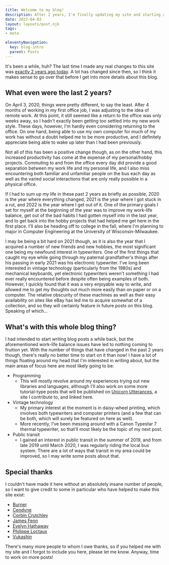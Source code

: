 ```yaml
---
title: Welcome to my blog!
description: After 2 years, I'm finally updating my site and starting a blog! Let's go over what I'll be writing about.
date: 2022-04-03
layout: layouts/post.njk
tags:
- meta

eleventyNavigation:
  key: blog-intro
  parent: Posts
---
```


It's been a while, huh? The last time I made any real changes to this site was 
[exactly 2 years ago today](https://github.com/adueppen/personal-website/commit/543c4d6). A lot has changed since then,
so I think it makes sense to go over that before I get into more details about this blog. 

## What even were the last 2 years?
On April 3, 2020, things were pretty different, to say the least. After 4 months of working in my first office job, I
was adjusting to the idea of remote work. At this point, it still seemed like a return to the office was only weeks
away, so I hadn't exactly been getting too settled into my new work style. These days, however, I'm hardly even
considering returning to the office. On one hand, being able to use my own computer for much of my work has without a
doubt helped me to be more productive, and I definitely appreciate being able to wake up later than I had been
previously. 

Not all of this has been a positive change though, as on the other hand, this increased productivity has come at the
expense of my personal/hobby projects. Commuting to and from the office every day did provide a good separation between
my work life and my personal life, and I also miss encountering both familiar and unfamiliar people on the bus each day
as well as the varied social interactions that are only really possible in a physical office.

If I had to sum up my life in these past 2 years as briefly as possible, 2020 is the year where everything changed, 2021
is the year where I got stuck in a rut, and 2022 is the year where I get out of it. One of the primary goals I set for
myself at the beginning of the year was to improve my work-life balance, get out of the bad habits I had gotten myself
into in the last year, and to get back into the hobby projects that had helped me get here in the first place. I'll also
be heading off to college in the fall, where I'm planning to major in Computer Engineering at the University of
Wisconsin-Milwaukee.

I may be being a bit hard on 2021 though, as it is also the year that I acquired a number of new friends and new
hobbies, the most significant one being my newfound interest in typewriters. One of the first things that caught my eye
while going through my paternal grandfather's things after his passing in early 2021 was his electronic typewriter. I've
long been interested in vintage technology (particularly from the 1980s) and mechanical keyboards, yet electronic
typewriters weren't something I had ever really encountered before despite often being examples of both. However, I
quickly found that it was a very enjoyable way to write, and allowed me to get my thoughts out much more easily than on
paper or on a computer. The relative obscurity of these machines as well as their easy availability on sites like eBay
has led me to acquire somewhat of a collection, and so they will certainly feature in future posts on this blog.
Speaking of which...

## What's with this whole blog thing?
I had intended to start writing blog posts a while back, but the aforementioned work-life balance issues have led to
nothing coming to fruition yet. With the number of things that have changed in the past 2 years though, there's really
no better time to start on it than now! I have a lot of things floating around my head that I'm interested in writing
about, but the main areas of focus here are most likely going to be:

- Programming
  - This will mostly revolve around my experiences trying out new libraries and languages, although I'll also work on
    some more tutorial-type posts that will be published on [Unicorn Utterances](https://unicorn-utterances.com), a site
    I contribute to, and linked here.
- Vintage technology
  - My primary interest at the moment is in daisy-wheel printing, which involves both typewriters and computer printers
    (and a few that can be both, which will surely be featured on here as well).
  - More recently, I've been messing around with a Canon Typestar 7 thermal typewriter, so that'll most likely be the
    topic of my next post.
- Public transit
  - I gained an interest in public transit in the summer of 2019, and from late 2019 until March 2020, I was regularly
    riding the local bus system. There are a lot of ways that transit in my area could be improved, so I may write some
    posts about that.

## Special thanks
I couldn't have made it here without an absolutely insane number of people, so I want to give credit to some in
particular who have helped to make this site exist:

- [Burner](https://yaboiburner.github.io)
- [Cendyne](https://cendyne.dev)
- [Corbin Crutchley](https://crutchcorn.com)
- [James Fenn](https://jfenn.me)
- [Evelyn Hathaway](https://evelyn.dev)
- [Philippe Loctaux](https://philippeloctaux.com)
- [Vukashin](https://vukashin.xyz)

There's many more people to whom I owe thanks, so if you helped me with my site and I forgot to include you here,
please let me know. Anyway, time to work on more posts!

